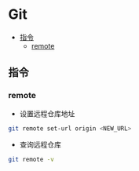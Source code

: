 <!-- omit from toc -->
# Git

- [指令](#指令)
  - [remote](#remote)


## 指令

### remote

- 设置远程仓库地址
```bash
git remote set-url origin <NEW_URL>
```

- 查询远程仓库
```bash
git remote -v
```
